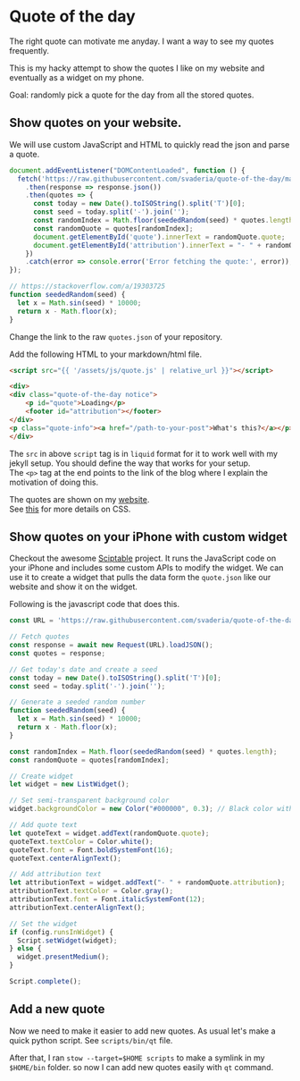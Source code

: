 # Quote of the day

The right quote can motivate me anyday. I want a way to see my quotes frequently.

This is my hacky attempt to show the quotes I like on my website and eventually as a widget on my phone. 

Goal: randomly pick a quote for the day from all the stored quotes.

## Show quotes on your website.
We will use custom JavaScript and HTML to quickly read the json and parse a quote. 

```js
document.addEventListener("DOMContentLoaded", function () {
  fetch('https://raw.githubusercontent.com/svaderia/quote-of-the-day/main/quotes.json')
    .then(response => response.json())
    .then(quotes => {
      const today = new Date().toISOString().split('T')[0];
      const seed = today.split('-').join('');
      const randomIndex = Math.floor(seededRandom(seed) * quotes.length);
      const randomQuote = quotes[randomIndex];
      document.getElementById('quote').innerText = randomQuote.quote;
      document.getElementById('attribution').innerText = "- " + randomQuote.attribution;
    })
    .catch(error => console.error('Error fetching the quote:', error));
});

// https://stackoverflow.com/a/19303725
function seededRandom(seed) {
  let x = Math.sin(seed) * 10000;
  return x - Math.floor(x);
}
```
Change the link to the raw `quotes.json` of your repository. 

Add the following HTML to your markdown/html file.

```html
<script src="{{ '/assets/js/quote.js' | relative_url }}"></script>

<div>
<div class="quote-of-the-day notice">
    <p id="quote">Loading</p>
    <footer id="attribution"></footer>
</div>
<p class="quote-info"><a href="/path-to-your-post">What's this?</a></p>
</div>
```
The `src` in above `script` tag is in `liquid` format for it to work well with my jekyll setup. You should define the way that works for your setup.  
The `<p>` tag at the end points to the link of the blog where I explain the motivation of doing this.

The quotes are shown on my [website](svaderia.github.io).  
See [this](https://github.com/svaderia/svaderia.github.io/commit/9704cadbca356e3d4b092c17d6bd988513c11695) for more details on CSS.


## Show quotes on your iPhone with custom widget
Checkout the awesome [Sciptable](https://scriptable.app/) project. 
It runs the JavaScript code on your iPhone and includes some custom APIs to modify the widget.
We can use it to create a widget that pulls the data form the `quote.json` like our website and show it on the widget.

Following is the javascript code that does this.

```javascript
const URL = 'https://raw.githubusercontent.com/svaderia/quote-of-the-day/main/quotes.json';

// Fetch quotes
const response = await new Request(URL).loadJSON();
const quotes = response;

// Get today's date and create a seed
const today = new Date().toISOString().split('T')[0];
const seed = today.split('-').join('');

// Generate a seeded random number
function seededRandom(seed) {
  let x = Math.sin(seed) * 10000;
  return x - Math.floor(x);
}

const randomIndex = Math.floor(seededRandom(seed) * quotes.length);
const randomQuote = quotes[randomIndex];

// Create widget
let widget = new ListWidget();

// Set semi-transparent background color
widget.backgroundColor = new Color("#000000", 0.3); // Black color with 50% opacity

// Add quote text
let quoteText = widget.addText(randomQuote.quote);
quoteText.textColor = Color.white();
quoteText.font = Font.boldSystemFont(16);
quoteText.centerAlignText();

// Add attribution text
let attributionText = widget.addText("- " + randomQuote.attribution);
attributionText.textColor = Color.gray();
attributionText.font = Font.italicSystemFont(12);
attributionText.centerAlignText();

// Set the widget
if (config.runsInWidget) {
  Script.setWidget(widget);
} else {
  widget.presentMedium();
}

Script.complete();
```

## Add a new quote
Now we need to make it easier to add new quotes. As usual let's make a quick python script. See `scripts/bin/qt` file.

After that, I ran `stow --target=$HOME scripts` to make a symlink in my `$HOME/bin` folder. so now I can add new quotes easily with `qt` command.

